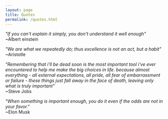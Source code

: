```yaml
---
layout: page
title: Quotes
permalink: /quotes.html
---
```



*"If you can't explain it simply, you don't understand it well enough"*<br> ~Albert einstein<br>


*"We are what we repeatedly do; thus excellence is not an act, but a habit"*<br> ~Aristotle<br>


*"Remembering that i'll be dead soon is the most important tool i've ever encountered to help me make the big choices in life. because almost everything - all external expectations, all pride, all fear of embarrassment or failure - these things just fall away in the face of death, leaving only what is truly important"*<br> ~Steve Jobs<br>

*"When something is important enough, you do it even if the odds are not in your favor."*<br> ~Elon Musk<br>
